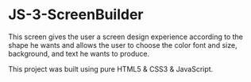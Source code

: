 # JS-3-ScreenBuilder

This screen gives the user a screen design experience according to the shape he wants and allows the user to choose the color font and size, background, and text he wants to produce.

This project was built using pure HTML5 & CSS3 & JavaScript. 
